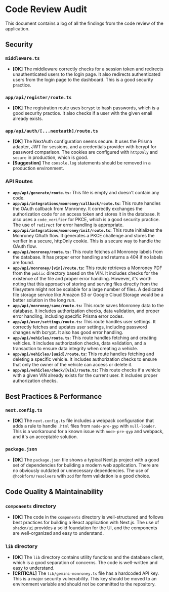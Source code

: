 # Code Review Audit

This document contains a log of all the findings from the code review of the application.

## Security

### `middleware.ts`

- **[OK]** The middleware correctly checks for a session token and redirects unauthenticated users to the login page. It also redirects authenticated users from the login page to the dashboard. This is a good security practice.

### `app/api/register/route.ts`

- **[OK]** The registration route uses `bcrypt` to hash passwords, which is a good security practice. It also checks if a user with the given email already exists.

### `app/api/auth/[...nextauth]/route.ts`

- **[OK]** The NextAuth configuration seems secure. It uses the Prisma adapter, JWT for sessions, and a credentials provider with bcrypt for password comparison. The cookies are configured with `httpOnly` and `secure` in production, which is good.
- **[Suggestion]** The `console.log` statements should be removed in a production environment.

### API Routes

- **`app/api/generate/route.ts`:** This file is empty and doesn't contain any code.
- **`app/api/integrations/monroney/callback/route.ts`:** This route handles the OAuth callback from Monroney. It correctly exchanges the authorization code for an access token and stores it in the database. It also uses a `code_verifier` for PKCE, which is a good security practice. The use of `redirect` for error handling is appropriate.
- **`app/api/integrations/monroney/init/route.ts`:** This route initializes the Monroney OAuth flow. It generates a PKCE challenge and stores the verifier in a secure, httpOnly cookie. This is a secure way to handle the OAuth flow.
- **`app/api/monroney/route.ts`:** This route fetches all Monroney labels from the database. It has proper error handling and returns a 404 if no labels are found.
- **`app/api/monroney/[vin]/route.ts`:** This route retrieves a Monroney PDF from the `public` directory based on the VIN. It includes checks for the existence of the file and proper error handling. However, it's worth noting that this approach of storing and serving files directly from the filesystem might not be scalable for a large number of files. A dedicated file storage service like Amazon S3 or Google Cloud Storage would be a better solution in the long run.
- **`app/api/monroney/save/route.ts`:** This route saves Monroney data to the database. It includes authorization checks, data validation, and proper error handling, including specific Prisma error codes.
- **`app/api/user/settings/route.ts`:** This route handles user settings. It correctly fetches and updates user settings, including password changes with bcrypt. It also has good error handling.
- **`app/api/vehicles/route.ts`:** This route handles fetching and creating vehicles. It includes authorization checks, data validation, and a transaction to ensure data integrity when creating a vehicle.
- **`app/api/vehicles/[uuid]/route.ts`:** This route handles fetching and deleting a specific vehicle. It includes authorization checks to ensure that only the owner of the vehicle can access or delete it.
- **`app/api/vehicles/check/[vin]/route.ts`:** This route checks if a vehicle with a given VIN already exists for the current user. It includes proper authorization checks.

## Best Practices & Performance

### `next.config.ts`

- **[OK]** The `next.config.ts` file includes a webpack configuration that adds a rule to handle `.html` files from `node-pre-gyp` with `null-loader`. This is a workaround for a known issue with `node-pre-gyp` and webpack, and it's an acceptable solution.

### `package.json`

- **[OK]** The `package.json` file shows a typical Next.js project with a good set of dependencies for building a modern web application. There are no obviously outdated or unnecessary dependencies. The use of `@hookform/resolvers` with `zod` for form validation is a good choice.

## Code Quality & Maintainability

### `components` directory

- **[OK]** The code in the `components` directory is well-structured and follows best practices for building a React application with Next.js. The use of `shadcn/ui` provides a solid foundation for the UI, and the components are well-organized and easy to understand.

### `lib` directory

- **[OK]** The `lib` directory contains utility functions and the database client, which is a good separation of concerns. The code is well-written and easy to understand.
- **[CRITICAL]** The `lib/gemini-monroney.ts` file has a hardcoded API key. This is a major security vulnerability. This key should be moved to an environment variable and should not be committed to the repository.

